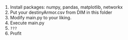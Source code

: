 1. Install packages: numpy, pandas, matplotlib, networkx 
2. Put your destinyArmor.csv from DIM in this folder
3. Modify main.py to your liking.
4. Execute main.py
5. `???`
6. Profit
